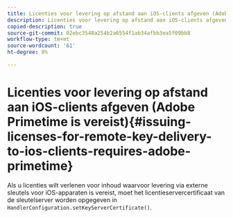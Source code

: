 ```yaml
---
title: Licenties voor levering op afstand aan iOS-clients afgeven (Adobe Primetime is vereist)
description: Licenties voor levering op afstand aan iOS-clients afgeven (Adobe Primetime is vereist)
copied-description: true
source-git-commit: 02ebc3548a254b2a6554f1ab34afbb3ea5f09bb8
workflow-type: tm+mt
source-wordcount: '61'
ht-degree: 0%

---
```


# Licenties voor levering op afstand aan iOS-clients afgeven (Adobe Primetime is vereist){#issuing-licenses-for-remote-key-delivery-to-ios-clients-requires-adobe-primetime}

Als u licenties wilt verlenen voor inhoud waarvoor levering via externe sleutels voor iOS-apparaten is vereist, moet het licentieservercertificaat van de sleutelserver worden opgegeven in `HandlerConfiguration.setKeyServerCertificate()`.
